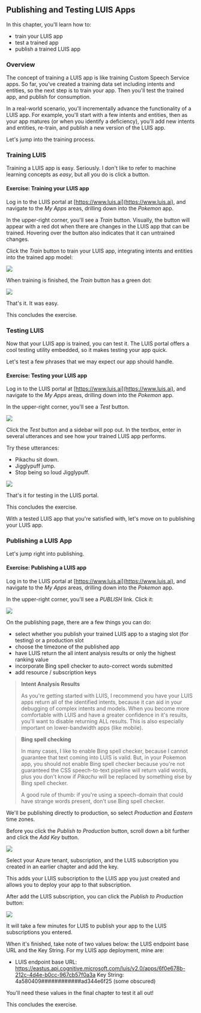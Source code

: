 ## Publishing and Testing LUIS Apps

In this chapter, you'll learn how to:
- train your LUIS app
- test a trained app
- publish a trained LUIS app

### Overview

The concept of training a LUIS app is like training Custom Speech Service apps. So far, you've created a training data set including intents and entities, so the next step is to train your app. Then you'll test the trained app, and publish for consumption.

In a real-world scenario, you'll incrementally advance the functionality of a LUIS app. For example, you'll start with a few intents and entities, then as your app matures (or when you identify a deficiency), you'll add new intents and entities, re-train, and publish a new version of the LUIS app.

Let's jump into the training process.

### Training LUIS

Training a LUIS app is easy. Seriously. I don't like to refer to machine learning concepts as *easy*, but all you do is click a button. 

<h4 class="exercise-start">
    <b>Exercise</b>: Training your LUIS app 
</h4>

Log in to the LUIS portal at [https://www.luis.ai](https://www.luis.ai), and navigate to the *My Apps* areas, drilling down into the *Pokemon* app.

In the upper-right corner, you'll see a *Train* button. Visually, the button will appear with a red dot when there are changes in the LUIS app that can be trained. Hovering over the button also indicates that it can untrained changes.

Click the *Train* button to train your LUIS app, integrating intents and entities into the trained app model:

<img src="images/chapter8/training.gif" class="img-override" />

When training is finished, the *Train* button has a green dot:

<img src="images/chapter8/train1.png" class="img-override" />

That's it. It was easy.

This concludes the exercise. 

<div class="exercise-end"></div>

### Testing LUIS

Now that your LUIS app is trained, you can test it. The LUIS portal offers a cool testing utility embedded, so it makes testing your app quick.

Let's test a few phrases that we may expect our app should handle.

<h4 class="exercise-start">
    <b>Exercise</b>: Testing your LUIS app 
</h4>

Log in to the LUIS portal at [https://www.luis.ai](https://www.luis.ai), and navigate to the *My Apps* areas, drilling down into the *Pokemon* app.

In the upper-right corner, you'll see a *Test* button. 

<img src="images/chapter8/test1.png" class="img-override" />

Click the *Test* button and a sidebar will pop out. In the textbox, enter in several utterances and see how your trained LUIS app performs. 

Try these utterances:
- Pikachu sit down.
- Jigglypuff jump.
- Stop being so loud Jigglypuff.

<img src="images/chapter8/test.gif" class="img-override" />

That's it for testing in the LUIS portal. 

This concludes the exercise. 

<div class="exercise-end"></div>

With a tested LUIS app that you're satisfied with, let's move on to publishing your LUIS app.

### Publishing a LUIS App

Let's jump right into publishing.

<h4 class="exercise-start">
    <b>Exercise</b>: Publishing a LUIS app 
</h4>

Log in to the LUIS portal at [https://www.luis.ai](https://www.luis.ai), and navigate to the *My Apps* areas, drilling down into the *Pokemon* app.

In the upper-right corner, you'll see a *PUBLISH* link. Click it: 

<img src="images/chapter8/pub1.png" class="img-override" />

On the publishing page, there are a few things you can do:
- select whether you publish your trained LUIS app to a staging slot (for testing) or a production slot
- choose the timezone of the published app
- have LUIS return the all intent analysis results or only the highest ranking value
- incorporate Bing spell checker to auto-correct words submitted
- add resource / subscription keys

> **Intent Analysis Results**
>
> As you're getting started with LUIS, I recommend you have your LUIS apps return all of the identified intents, because it can aid in your debugging of complex intents and models. When you become more comfortable with LUIS and have a greater confidence in it's results, you'll want to disable returning ALL results. This is also especially important on lower-bandwidth apps (like mobile).

> **Bing spell checking**
>
> In many cases, I like to enable Bing spell checker, because I cannot guarantee that text coming into LUIS is valid. But, in your Pokemon app, you should not enable Bing spell checker because you're not guaranteed the CSS speech-to-text pipeline will return valid words, plus you don't know if *Pikachu* will be replaced by something else by Bing spell checker. 
>
> A good rule of thumb: if you're using a speech-domain that could have strange words present, don't use Bing spell checker. 

We'll be publishing directly to production, so select *Production* and *Eastern* time zones. 

Before you click the *Publish to Production* button, scroll down a bit further and click the *Add Key* button.

<img src="images/chapter8/pub3.png" class="img-override" />

Select your Azure tenant, subscription, and the LUIS subscription you created in an earlier chapter and add the key.

This adds your LUIS subscription to the LUIS app you just created and allows you to deploy your app to that subscription.

After add the LUIS subscription, you can click the *Publish to Production* button:

<img src="images/chapter8/pub2.png" class="img-override" />

It will take a few minutes for LUIS to publish your app to the LUIS subscriptions you entered.

When it's finished, take note of two values below: the LUIS endpoint base URL and the Key String. For my LUIS app deployment, mine are:
- LUIS endpoint base URL: https://eastus.api.cognitive.microsoft.com/luis/v2.0/apps/6f0e678b-212c-4d4e-b0cc-967cb57f0a3a
Key String: 4a580409############ad344e6f25 (some obscured)

You'll need these values in the final chapter to test it all out!

This concludes the exercise. 

<div class="exercise-end"></div>


